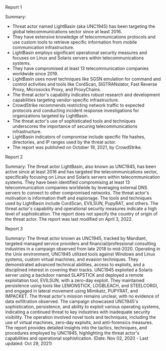 
Report 1

Summary:
- Threat actor named LightBasin (aka UNC1945) has been targeting the global telecommunications sector since at least 2016.
- They have extensive knowledge of telecommunications protocols and use custom tools to retrieve specific information from mobile communication infrastructure.
- LightBasin employs significant operational security measures and focuses on Linux and Solaris servers within telecommunications systems.
- They have compromised at least 13 telecommunication companies worldwide since 2019.
- LightBasin uses novel techniques like SGSN emulation for command and control activities and tools like CordScan, SIGTRANslator, Fast Reverse Proxy, Microsocks Proxy, and ProxyChains.
- The threat actor's capability indicates robust research and development capabilities targeting vendor-specific infrastructure.
- CrowdStrike recommends restricting network traffic to expected protocols and conducting incident response investigations for organizations targeted by LightBasin.
- The threat actor's use of sophisticated tools and techniques underscores the importance of securing telecommunications infrastructure.
- LightBasin indicators of compromise include specific file hashes, directories, and IP ranges used by the threat actor.
- The report was published on October 19, 2021, by CrowdStrike.





Report 2

Summary:
The threat actor LightBasin, also known as UNC1945, has been active since at least 2016 and has targeted the telecommunications sector, specifically focusing on Linux and Solaris servers within telecommunication systems. They have been identified compromising at least 13 telecommunication companies worldwide by leveraging external DNS servers to connect to other compromised networks. The threat actor's motivation is information theft and espionage. The tools and techniques used by LightBasin include CordScan, EVILSUN, PupyRAT, and others. The threat actor's capability and operational security measures indicate a high level of sophistication. The report does not specify the country of origin of the threat actor. The report was last modified on April 3, 2022.





Report 3

Summary:
The threat actor known as UNC1945, tracked by Mandiant, targeted managed service providers and financial/professional consulting industries in a campaign observed from late 2018 to mid-2020. Operating in the Unix environment, UNC1945 utilized tools against Windows and Linux systems, custom virtual machines, and evasion techniques. They demonstrated advanced technical abilities, access to exploits, and a disciplined interest in covering their tracks. UNC1945 exploited a Solaris server using a backdoor named SLAPSTICK and deployed a remote exploitation tool, EVILSUN, with a zero-day exploit. They maintained persistence using tools like LEMONSTICK, LOGBLEACH, and STEELCORGI, and engaged in lateral movement using Mimikatz, PUPYRAT, and IMPACKET. The threat actor's mission remains unclear, with no evidence of data exfiltration observed. The campaign showcased UNC1945's sophistication, persistence, and ability to exploit various operating systems, indicating a continued threat to key industries with inadequate security visibility. The operation involved novel tools and techniques, including the use of virtual machines, zero-day exploits, and anti-forensics measures. The report provides detailed insights into the tactics, techniques, and procedures employed by UNC1945, highlighting the threat actor's capabilities and operational sophistication. (Date: Nov 02, 2020 - Last updated: Oct 29, 2021)


